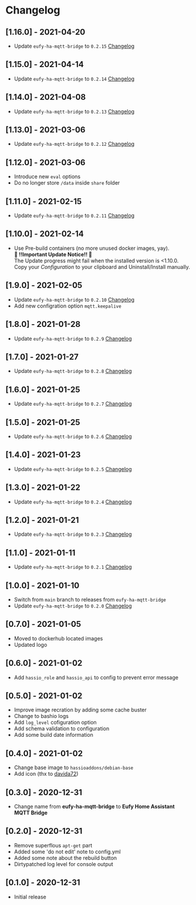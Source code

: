 # Changelog

## [1.16.0] - 2021-04-20
- Update `eufy-ha-mqtt-bridge` to `0.2.15` [Changelog](https://github.com/matijse/eufy-ha-mqtt-bridge/releases)

## [1.15.0] - 2021-04-14
- Update `eufy-ha-mqtt-bridge` to `0.2.14` [Changelog](https://github.com/matijse/eufy-ha-mqtt-bridge/releases)

## [1.14.0] - 2021-04-08
- Update `eufy-ha-mqtt-bridge` to `0.2.13` [Changelog](https://github.com/matijse/eufy-ha-mqtt-bridge/releases)

## [1.13.0] - 2021-03-06
- Update `eufy-ha-mqtt-bridge` to `0.2.12` [Changelog](https://github.com/matijse/eufy-ha-mqtt-bridge/releases)

## [1.12.0] - 2021-03-06
- Introduce new `eval` options
- Do no longer store `/data` inside `share` folder

## [1.11.0] - 2021-02-15
- Update `eufy-ha-mqtt-bridge` to `0.2.11` [Changelog](https://github.com/matijse/eufy-ha-mqtt-bridge/releases)

## [1.10.0] - 2021-02-14
- Use Pre-build containers (no more unused docker images, yay).  
  **🚨 !!Important Update Notice!! 🚨**  
  The Update progress might fail when the installed version is <1.10.0.  
  Copy your *Configuration* to your clipboard and Uninstall/Install manually. 


## [1.9.0] - 2021-02-05
- Update `eufy-ha-mqtt-bridge` to `0.2.10` [Changelog](https://github.com/matijse/eufy-ha-mqtt-bridge/releases)
- Add new configration option `mqtt.keepalive`

## [1.8.0] - 2021-01-28
- Update `eufy-ha-mqtt-bridge` to `0.2.9` [Changelog](https://github.com/matijse/eufy-ha-mqtt-bridge/releases)

## [1.7.0] - 2021-01-27
- Update `eufy-ha-mqtt-bridge` to `0.2.8` [Changelog](https://github.com/matijse/eufy-ha-mqtt-bridge/releases)

## [1.6.0] - 2021-01-25
- Update `eufy-ha-mqtt-bridge` to `0.2.7` [Changelog](https://github.com/matijse/eufy-ha-mqtt-bridge/releases)

## [1.5.0] - 2021-01-25
- Update `eufy-ha-mqtt-bridge` to `0.2.6` [Changelog](https://github.com/matijse/eufy-ha-mqtt-bridge/releases)

## [1.4.0] - 2021-01-23
- Update `eufy-ha-mqtt-bridge` to `0.2.5` [Changelog](https://github.com/matijse/eufy-ha-mqtt-bridge/releases)

## [1.3.0] - 2021-01-22
- Update `eufy-ha-mqtt-bridge` to `0.2.4` [Changelog](https://github.com/matijse/eufy-ha-mqtt-bridge/releases)

## [1.2.0] - 2021-01-21
- Update `eufy-ha-mqtt-bridge` to `0.2.3` [Changelog](https://github.com/matijse/eufy-ha-mqtt-bridge/releases)

## [1.1.0] - 2021-01-11
- Update `eufy-ha-mqtt-bridge` to `0.2.1` [Changelog](https://github.com/matijse/eufy-ha-mqtt-bridge/releases)

## [1.0.0] - 2021-01-10
- Switch from `main` branch to releases from `eufy-ha-mqtt-bridge`
- Update `eufy-ha-mqtt-bridge` to `0.2.0` [Changelog](https://github.com/matijse/eufy-ha-mqtt-bridge/releases)

## [0.7.0] - 2021-01-05
- Moved to dockerhub located images
- Updated logo

## [0.6.0] - 2021-01-02
- Add `hassio_role` and `hassio_api` to config to prevent error message

## [0.5.0] - 2021-01-02
- Improve image recration by adding some cache buster
- Change to bashio logs
- Add `log_level` cofiguration option
- Add schema validation to configuration
- Add some build date information

## [0.4.0] - 2021-01-02
- Change base image to `hassioaddons/debian-base`
- Add icon (thx to [davida72](https://github.com/matijse/eufy-ha-mqtt-bridge/issues/1#issuecomment-753333591]))

## [0.3.0] - 2020-12-31
- Change name from **eufy-ha-mqtt-bridge** to **Eufy Home Assistant MQTT Bridge**

## [0.2.0] - 2020-12-31
- Remove superflous `apt-get` part
- Added some 'do not edit' note to config.yml
- Added some note about the rebuild button
- Dirtypatched log level for console output

## [0.1.0] - 2020-12-31
- Initial release